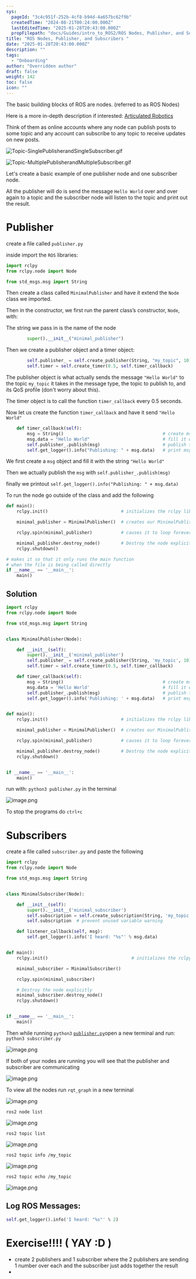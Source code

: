 ```yaml
---
sys:
  pageId: "3c4c951f-252b-4cf8-b94d-4a657bc62f9b"
  createdTime: "2024-08-21T00:24:00.000Z"
  lastEditedTime: "2025-01-28T20:43:00.000Z"
  propFilepath: "docs/Guides/intro_to_ROS2/ROS Nodes, Publisher, and Subscribers .md"
title: "ROS Nodes, Publisher, and Subscribers "
date: "2025-01-28T20:43:00.000Z"
description: ""
tags:
  - "Onboarding"
author: "Overridden author"
draft: false
weight: 142
toc: false
icon: ""
---
```


The basic building blocks of ROS are nodes. (referred to as ROS Nodes)

Here is a more in-depth description if interested: [Articulated Robotics](https://articulatedrobotics.xyz/tutorials/ready-for-ros/ros-overview#2-nodes)

Think of them as online accounts where any node can publish posts to some topic and any account can subscribe to any topic to receive updates on new posts.

![Topic-SinglePublisherandSingleSubscriber.gif](https://docs.ros.org/en/humble/_images/Topic-SinglePublisherandSingleSubscriber.gif)

![Topic-MultiplePublisherandMultipleSubscriber.gif](https://docs.ros.org/en/humble/_images/Topic-MultiplePublisherandMultipleSubscriber.gif)

Let's create a basic example of one publisher node and one subscriber node.

All the publisher will do is send the message `Hello World` over and over again to a topic and the subscriber node will listen to the topic and print out the result.

# Publisher

create a file called `publisher.py` 

inside import the `ROS` libraries:

```python
import rclpy
from rclpy.node import Node

from std_msgs.msg import String
```

Then create a class called `MinimalPublisher` and have it extend the `Node` class we imported.

Then in the constructor, we first run the parent class’s constructor, `Node`, with:

The string we pass in is the name of the node

```python
        super().__init__("minimal_publisher")
```

Then we create a publisher object and a timer object:

```python
        self.publisher_ = self.create_publisher(String, "my_topic", 10)
        self.timer = self.create_timer(0.5, self.timer_callback)
```

The publisher object is what actually sends the message `"Hello World"` to the topic `my_topic` it takes in the message type, the topic to publish to, and its QoS profile (don't worry about this).

The timer object is to call the function `timer_callback` every 0.5 seconds.

Now let us create the function `timer_callback` and have it send `"Hello World"`

```python
    def timer_callback(self):
        msg = String()                                      # create msg object
        msg.data = "Hello World"                            # fill it with data
        self.publisher_.publish(msg)                        # publish the message
        self.get_logger().info("Publishing: " + msg.data)   # print msg
```

We first create a `msg` object and fill it with the string `"Hello World"`

Then we actually publish the `msg` with `self.publisher_.publish(msg)`

finally we printout `self.get_logger().info("Publishing: " + msg.data)`

To run the node go outside of the class and add the following

```python
def main():
    rclpy.init()                            # initializes the rclpy library

    minimal_publisher = MinimalPublisher()  # creates our MinimalPublisher object

    rclpy.spin(minimal_publisher)           # causes it to loop forever

    minimal_publisher.destroy_node()        # Destroy the node explicitly
    rclpy.shutdown()

# makes it so that it only runs the main function
# when the file is being called directly
if __name__ == '__main__': 
    main()
```

## Solution

```python
import rclpy
from rclpy.node import Node

from std_msgs.msg import String


class MinimalPublisher(Node):

    def __init__(self):
        super().__init__('minimal_publisher')
        self.publisher_ = self.create_publisher(String, 'my_topic', 10)
        self.timer = self.create_timer(0.5, self.timer_callback)

    def timer_callback(self):
        msg = String()                                      # create msg object
        msg.data = 'Hello World'                            # fill it with data
        self.publisher_.publish(msg)                        # publish the message
        self.get_logger().info('Publishing: ' + msg.data)   # print msg


def main():
    rclpy.init()                            # initializes the rclpy library

    minimal_publisher = MinimalPublisher()  # creates our MinimalPublisher object

    rclpy.spin(minimal_publisher)           # causes it to loop forever

    minimal_publisher.destroy_node()        # Destroy the node explicitly
    rclpy.shutdown()


if __name__ == '__main__':
    main()
```

run with: `python3 publisher.py` in the terminal

![image.png](https://prod-files-secure.s3.us-west-2.amazonaws.com/d518164a-d88e-44d1-a4ee-3adb3bd8bce0/9214accb-ad5b-44f1-a31c-b3167c59138b/image.png?X-Amz-Algorithm=AWS4-HMAC-SHA256&X-Amz-Content-Sha256=UNSIGNED-PAYLOAD&X-Amz-Credential=ASIAZI2LB4666643YGJD%2F20250424%2Fus-west-2%2Fs3%2Faws4_request&X-Amz-Date=20250424T081219Z&X-Amz-Expires=3600&X-Amz-Security-Token=IQoJb3JpZ2luX2VjEHgaCXVzLXdlc3QtMiJHMEUCIQDgp7NpHRowZEw0zaT7wX8dix%2FYtW8N4rraZ5uAB4SFYQIgOf2VteIrlnYDJ5PPPjSdPRthEw5d1eY7MWBKYUnSH9wq%2FwMIEBAAGgw2Mzc0MjMxODM4MDUiDGfXc5t0%2FNMkBqqLWyrcAwMNMUg840DpXW7DKcPuYLAfIxEqDjGnlg%2FKZdyD6nae5Lvx2Yylcus4axKhdDr61PZYoPZn%2BM%2BA3CObGYLjuklR4LmAN9KwOZrHb9wABSNGLyXB5fcj0g0zZ2k2BoBMfoKPgZaVAjpP%2F4rhkbYbfap%2BCeUFDyaVLeq%2FLUcmYbSuBxu1u6i5NgYQI66baFkYhvMIm0xskuEwKIIyd10wMTfODKTEFv%2BcIoNjcfFWQyLlvxg6IQdZ%2BzwjTR3G%2B73O%2BEttLiM9LNOFNtl%2FHVwHnWdcwYaewDaokerjRJMveqk6KJohqW8i%2BpR4hFbxWrR6RLAvDOXW9Ti6pARaHZlXdW3V5FT1JjBXC2OVqfxwuxfJAHtcy%2BSZnQ2izaKsJ9mO3sDnZMX78CzpBndSacqi2Hl2wYy0Xd%2Fv6JX0YODg4hoH12l7IrqARvPuisTe9YMIqyvhlqZzbL1s20EDduZ3KfCeBvLevT4iLcaFFX96GKoWgMNxE9HZO2%2BUJqsKyiccDUOFXWd1JwJG8t9bMYAgBHgdmVxb5ithw5SeQ3hNCP86vb0lio47ZDOq%2BCHXqaUyMotwXUQvmhD6yiigM3744Oy59IAEsGTf8zkpWEDg4Q8sKA260U%2B1426k06M3MMDOp8AGOqUBay9sPiNeVExDlqIMEQ5AAOZuhM08onFbskaJBtRRwYXSKCLD5Zo0ojexrn50ld0yxLCG%2FhUaq7yaq65FVNJ4VklXkg4JXwdE45CAz8B%2Bje58LPdKpP%2Bkkt2iJVlBITLwgzg5YuviyOFKVfa9FFoqBN9uok8x%2BDZK5qPwFabx7ZoICIc%2B0v%2BrAtkiJAP1jvCW0R9lLhiOOtnqXigZH%2FE0bzybR1G3&X-Amz-Signature=7d214dcf8499f937c744fcd9ba88cd077cd08d7162db574350f11e96822f5884&X-Amz-SignedHeaders=host&x-id=GetObject)

To stop the programs do `ctrl+c`

# Subscribers

create a file called `subscriber.py` and paste the following

```python
import rclpy
from rclpy.node import Node

from std_msgs.msg import String


class MinimalSubscriber(Node):

    def __init__(self):
        super().__init__('minimal_subscriber')
        self.subscription = self.create_subscription(String, 'my_topic', self.listener_callback, 10)
        self.subscription  # prevent unused variable warning

    def listener_callback(self, msg):
        self.get_logger().info('I heard: "%s"' % msg.data)


def main():
    rclpy.init()                                # initializes the rclpy library

    minimal_subscriber = MinimalSubscriber()

    rclpy.spin(minimal_subscriber)

    # Destroy the node explicitly
    minimal_subscriber.destroy_node()
    rclpy.shutdown()


if __name__ == '__main__':
    main()
```

Then while running `python3` [`publisher.py`](http://publisher.py/)open a new terminal and run: `python3 subscriber.py` 

![image.png](https://prod-files-secure.s3.us-west-2.amazonaws.com/d518164a-d88e-44d1-a4ee-3adb3bd8bce0/611fccf2-c738-4dbd-94e9-98f209092866/image.png?X-Amz-Algorithm=AWS4-HMAC-SHA256&X-Amz-Content-Sha256=UNSIGNED-PAYLOAD&X-Amz-Credential=ASIAZI2LB4666643YGJD%2F20250424%2Fus-west-2%2Fs3%2Faws4_request&X-Amz-Date=20250424T081219Z&X-Amz-Expires=3600&X-Amz-Security-Token=IQoJb3JpZ2luX2VjEHgaCXVzLXdlc3QtMiJHMEUCIQDgp7NpHRowZEw0zaT7wX8dix%2FYtW8N4rraZ5uAB4SFYQIgOf2VteIrlnYDJ5PPPjSdPRthEw5d1eY7MWBKYUnSH9wq%2FwMIEBAAGgw2Mzc0MjMxODM4MDUiDGfXc5t0%2FNMkBqqLWyrcAwMNMUg840DpXW7DKcPuYLAfIxEqDjGnlg%2FKZdyD6nae5Lvx2Yylcus4axKhdDr61PZYoPZn%2BM%2BA3CObGYLjuklR4LmAN9KwOZrHb9wABSNGLyXB5fcj0g0zZ2k2BoBMfoKPgZaVAjpP%2F4rhkbYbfap%2BCeUFDyaVLeq%2FLUcmYbSuBxu1u6i5NgYQI66baFkYhvMIm0xskuEwKIIyd10wMTfODKTEFv%2BcIoNjcfFWQyLlvxg6IQdZ%2BzwjTR3G%2B73O%2BEttLiM9LNOFNtl%2FHVwHnWdcwYaewDaokerjRJMveqk6KJohqW8i%2BpR4hFbxWrR6RLAvDOXW9Ti6pARaHZlXdW3V5FT1JjBXC2OVqfxwuxfJAHtcy%2BSZnQ2izaKsJ9mO3sDnZMX78CzpBndSacqi2Hl2wYy0Xd%2Fv6JX0YODg4hoH12l7IrqARvPuisTe9YMIqyvhlqZzbL1s20EDduZ3KfCeBvLevT4iLcaFFX96GKoWgMNxE9HZO2%2BUJqsKyiccDUOFXWd1JwJG8t9bMYAgBHgdmVxb5ithw5SeQ3hNCP86vb0lio47ZDOq%2BCHXqaUyMotwXUQvmhD6yiigM3744Oy59IAEsGTf8zkpWEDg4Q8sKA260U%2B1426k06M3MMDOp8AGOqUBay9sPiNeVExDlqIMEQ5AAOZuhM08onFbskaJBtRRwYXSKCLD5Zo0ojexrn50ld0yxLCG%2FhUaq7yaq65FVNJ4VklXkg4JXwdE45CAz8B%2Bje58LPdKpP%2Bkkt2iJVlBITLwgzg5YuviyOFKVfa9FFoqBN9uok8x%2BDZK5qPwFabx7ZoICIc%2B0v%2BrAtkiJAP1jvCW0R9lLhiOOtnqXigZH%2FE0bzybR1G3&X-Amz-Signature=cce11e316618aec18e847c27de4a6b9ea091b01d9a6e812b5ad48d9bd2803338&X-Amz-SignedHeaders=host&x-id=GetObject)

If both of your nodes are running you will see that the publisher and subscriber are communicating

![image.png](https://prod-files-secure.s3.us-west-2.amazonaws.com/d518164a-d88e-44d1-a4ee-3adb3bd8bce0/eea428b5-1cf0-43bb-a30b-81cbaf6c5c78/image.png?X-Amz-Algorithm=AWS4-HMAC-SHA256&X-Amz-Content-Sha256=UNSIGNED-PAYLOAD&X-Amz-Credential=ASIAZI2LB4666643YGJD%2F20250424%2Fus-west-2%2Fs3%2Faws4_request&X-Amz-Date=20250424T081219Z&X-Amz-Expires=3600&X-Amz-Security-Token=IQoJb3JpZ2luX2VjEHgaCXVzLXdlc3QtMiJHMEUCIQDgp7NpHRowZEw0zaT7wX8dix%2FYtW8N4rraZ5uAB4SFYQIgOf2VteIrlnYDJ5PPPjSdPRthEw5d1eY7MWBKYUnSH9wq%2FwMIEBAAGgw2Mzc0MjMxODM4MDUiDGfXc5t0%2FNMkBqqLWyrcAwMNMUg840DpXW7DKcPuYLAfIxEqDjGnlg%2FKZdyD6nae5Lvx2Yylcus4axKhdDr61PZYoPZn%2BM%2BA3CObGYLjuklR4LmAN9KwOZrHb9wABSNGLyXB5fcj0g0zZ2k2BoBMfoKPgZaVAjpP%2F4rhkbYbfap%2BCeUFDyaVLeq%2FLUcmYbSuBxu1u6i5NgYQI66baFkYhvMIm0xskuEwKIIyd10wMTfODKTEFv%2BcIoNjcfFWQyLlvxg6IQdZ%2BzwjTR3G%2B73O%2BEttLiM9LNOFNtl%2FHVwHnWdcwYaewDaokerjRJMveqk6KJohqW8i%2BpR4hFbxWrR6RLAvDOXW9Ti6pARaHZlXdW3V5FT1JjBXC2OVqfxwuxfJAHtcy%2BSZnQ2izaKsJ9mO3sDnZMX78CzpBndSacqi2Hl2wYy0Xd%2Fv6JX0YODg4hoH12l7IrqARvPuisTe9YMIqyvhlqZzbL1s20EDduZ3KfCeBvLevT4iLcaFFX96GKoWgMNxE9HZO2%2BUJqsKyiccDUOFXWd1JwJG8t9bMYAgBHgdmVxb5ithw5SeQ3hNCP86vb0lio47ZDOq%2BCHXqaUyMotwXUQvmhD6yiigM3744Oy59IAEsGTf8zkpWEDg4Q8sKA260U%2B1426k06M3MMDOp8AGOqUBay9sPiNeVExDlqIMEQ5AAOZuhM08onFbskaJBtRRwYXSKCLD5Zo0ojexrn50ld0yxLCG%2FhUaq7yaq65FVNJ4VklXkg4JXwdE45CAz8B%2Bje58LPdKpP%2Bkkt2iJVlBITLwgzg5YuviyOFKVfa9FFoqBN9uok8x%2BDZK5qPwFabx7ZoICIc%2B0v%2BrAtkiJAP1jvCW0R9lLhiOOtnqXigZH%2FE0bzybR1G3&X-Amz-Signature=62b2309efe9a60564da61c0a6aeee82aaa59113ad80b374db7ff463ba27b0fa9&X-Amz-SignedHeaders=host&x-id=GetObject)

To view all the nodes run `rqt_graph` in a new terminal

![image.png](https://prod-files-secure.s3.us-west-2.amazonaws.com/d518164a-d88e-44d1-a4ee-3adb3bd8bce0/1d98e964-4318-4d62-b5c4-8c8f78368598/image.png?X-Amz-Algorithm=AWS4-HMAC-SHA256&X-Amz-Content-Sha256=UNSIGNED-PAYLOAD&X-Amz-Credential=ASIAZI2LB4666643YGJD%2F20250424%2Fus-west-2%2Fs3%2Faws4_request&X-Amz-Date=20250424T081219Z&X-Amz-Expires=3600&X-Amz-Security-Token=IQoJb3JpZ2luX2VjEHgaCXVzLXdlc3QtMiJHMEUCIQDgp7NpHRowZEw0zaT7wX8dix%2FYtW8N4rraZ5uAB4SFYQIgOf2VteIrlnYDJ5PPPjSdPRthEw5d1eY7MWBKYUnSH9wq%2FwMIEBAAGgw2Mzc0MjMxODM4MDUiDGfXc5t0%2FNMkBqqLWyrcAwMNMUg840DpXW7DKcPuYLAfIxEqDjGnlg%2FKZdyD6nae5Lvx2Yylcus4axKhdDr61PZYoPZn%2BM%2BA3CObGYLjuklR4LmAN9KwOZrHb9wABSNGLyXB5fcj0g0zZ2k2BoBMfoKPgZaVAjpP%2F4rhkbYbfap%2BCeUFDyaVLeq%2FLUcmYbSuBxu1u6i5NgYQI66baFkYhvMIm0xskuEwKIIyd10wMTfODKTEFv%2BcIoNjcfFWQyLlvxg6IQdZ%2BzwjTR3G%2B73O%2BEttLiM9LNOFNtl%2FHVwHnWdcwYaewDaokerjRJMveqk6KJohqW8i%2BpR4hFbxWrR6RLAvDOXW9Ti6pARaHZlXdW3V5FT1JjBXC2OVqfxwuxfJAHtcy%2BSZnQ2izaKsJ9mO3sDnZMX78CzpBndSacqi2Hl2wYy0Xd%2Fv6JX0YODg4hoH12l7IrqARvPuisTe9YMIqyvhlqZzbL1s20EDduZ3KfCeBvLevT4iLcaFFX96GKoWgMNxE9HZO2%2BUJqsKyiccDUOFXWd1JwJG8t9bMYAgBHgdmVxb5ithw5SeQ3hNCP86vb0lio47ZDOq%2BCHXqaUyMotwXUQvmhD6yiigM3744Oy59IAEsGTf8zkpWEDg4Q8sKA260U%2B1426k06M3MMDOp8AGOqUBay9sPiNeVExDlqIMEQ5AAOZuhM08onFbskaJBtRRwYXSKCLD5Zo0ojexrn50ld0yxLCG%2FhUaq7yaq65FVNJ4VklXkg4JXwdE45CAz8B%2Bje58LPdKpP%2Bkkt2iJVlBITLwgzg5YuviyOFKVfa9FFoqBN9uok8x%2BDZK5qPwFabx7ZoICIc%2B0v%2BrAtkiJAP1jvCW0R9lLhiOOtnqXigZH%2FE0bzybR1G3&X-Amz-Signature=8a8d5f90b697f85eac86b0ff6308fcd7797549c5ad1364e7abb0cd402603ea30&X-Amz-SignedHeaders=host&x-id=GetObject)

`ros2 node list`

![image.png](https://prod-files-secure.s3.us-west-2.amazonaws.com/d518164a-d88e-44d1-a4ee-3adb3bd8bce0/680ac8cf-e6d9-4164-9ece-5b9a6fccffee/image.png?X-Amz-Algorithm=AWS4-HMAC-SHA256&X-Amz-Content-Sha256=UNSIGNED-PAYLOAD&X-Amz-Credential=ASIAZI2LB4666643YGJD%2F20250424%2Fus-west-2%2Fs3%2Faws4_request&X-Amz-Date=20250424T081219Z&X-Amz-Expires=3600&X-Amz-Security-Token=IQoJb3JpZ2luX2VjEHgaCXVzLXdlc3QtMiJHMEUCIQDgp7NpHRowZEw0zaT7wX8dix%2FYtW8N4rraZ5uAB4SFYQIgOf2VteIrlnYDJ5PPPjSdPRthEw5d1eY7MWBKYUnSH9wq%2FwMIEBAAGgw2Mzc0MjMxODM4MDUiDGfXc5t0%2FNMkBqqLWyrcAwMNMUg840DpXW7DKcPuYLAfIxEqDjGnlg%2FKZdyD6nae5Lvx2Yylcus4axKhdDr61PZYoPZn%2BM%2BA3CObGYLjuklR4LmAN9KwOZrHb9wABSNGLyXB5fcj0g0zZ2k2BoBMfoKPgZaVAjpP%2F4rhkbYbfap%2BCeUFDyaVLeq%2FLUcmYbSuBxu1u6i5NgYQI66baFkYhvMIm0xskuEwKIIyd10wMTfODKTEFv%2BcIoNjcfFWQyLlvxg6IQdZ%2BzwjTR3G%2B73O%2BEttLiM9LNOFNtl%2FHVwHnWdcwYaewDaokerjRJMveqk6KJohqW8i%2BpR4hFbxWrR6RLAvDOXW9Ti6pARaHZlXdW3V5FT1JjBXC2OVqfxwuxfJAHtcy%2BSZnQ2izaKsJ9mO3sDnZMX78CzpBndSacqi2Hl2wYy0Xd%2Fv6JX0YODg4hoH12l7IrqARvPuisTe9YMIqyvhlqZzbL1s20EDduZ3KfCeBvLevT4iLcaFFX96GKoWgMNxE9HZO2%2BUJqsKyiccDUOFXWd1JwJG8t9bMYAgBHgdmVxb5ithw5SeQ3hNCP86vb0lio47ZDOq%2BCHXqaUyMotwXUQvmhD6yiigM3744Oy59IAEsGTf8zkpWEDg4Q8sKA260U%2B1426k06M3MMDOp8AGOqUBay9sPiNeVExDlqIMEQ5AAOZuhM08onFbskaJBtRRwYXSKCLD5Zo0ojexrn50ld0yxLCG%2FhUaq7yaq65FVNJ4VklXkg4JXwdE45CAz8B%2Bje58LPdKpP%2Bkkt2iJVlBITLwgzg5YuviyOFKVfa9FFoqBN9uok8x%2BDZK5qPwFabx7ZoICIc%2B0v%2BrAtkiJAP1jvCW0R9lLhiOOtnqXigZH%2FE0bzybR1G3&X-Amz-Signature=bfbd03d1f99ace0a4bd15c8f9397da5f46c454a1cb41a47a8c48f0a07bf270ef&X-Amz-SignedHeaders=host&x-id=GetObject)

`ros2 topic list`

![image.png](https://prod-files-secure.s3.us-west-2.amazonaws.com/d518164a-d88e-44d1-a4ee-3adb3bd8bce0/eee2ebe1-27ef-4a4a-96fb-2ca54126fb29/image.png?X-Amz-Algorithm=AWS4-HMAC-SHA256&X-Amz-Content-Sha256=UNSIGNED-PAYLOAD&X-Amz-Credential=ASIAZI2LB4666643YGJD%2F20250424%2Fus-west-2%2Fs3%2Faws4_request&X-Amz-Date=20250424T081219Z&X-Amz-Expires=3600&X-Amz-Security-Token=IQoJb3JpZ2luX2VjEHgaCXVzLXdlc3QtMiJHMEUCIQDgp7NpHRowZEw0zaT7wX8dix%2FYtW8N4rraZ5uAB4SFYQIgOf2VteIrlnYDJ5PPPjSdPRthEw5d1eY7MWBKYUnSH9wq%2FwMIEBAAGgw2Mzc0MjMxODM4MDUiDGfXc5t0%2FNMkBqqLWyrcAwMNMUg840DpXW7DKcPuYLAfIxEqDjGnlg%2FKZdyD6nae5Lvx2Yylcus4axKhdDr61PZYoPZn%2BM%2BA3CObGYLjuklR4LmAN9KwOZrHb9wABSNGLyXB5fcj0g0zZ2k2BoBMfoKPgZaVAjpP%2F4rhkbYbfap%2BCeUFDyaVLeq%2FLUcmYbSuBxu1u6i5NgYQI66baFkYhvMIm0xskuEwKIIyd10wMTfODKTEFv%2BcIoNjcfFWQyLlvxg6IQdZ%2BzwjTR3G%2B73O%2BEttLiM9LNOFNtl%2FHVwHnWdcwYaewDaokerjRJMveqk6KJohqW8i%2BpR4hFbxWrR6RLAvDOXW9Ti6pARaHZlXdW3V5FT1JjBXC2OVqfxwuxfJAHtcy%2BSZnQ2izaKsJ9mO3sDnZMX78CzpBndSacqi2Hl2wYy0Xd%2Fv6JX0YODg4hoH12l7IrqARvPuisTe9YMIqyvhlqZzbL1s20EDduZ3KfCeBvLevT4iLcaFFX96GKoWgMNxE9HZO2%2BUJqsKyiccDUOFXWd1JwJG8t9bMYAgBHgdmVxb5ithw5SeQ3hNCP86vb0lio47ZDOq%2BCHXqaUyMotwXUQvmhD6yiigM3744Oy59IAEsGTf8zkpWEDg4Q8sKA260U%2B1426k06M3MMDOp8AGOqUBay9sPiNeVExDlqIMEQ5AAOZuhM08onFbskaJBtRRwYXSKCLD5Zo0ojexrn50ld0yxLCG%2FhUaq7yaq65FVNJ4VklXkg4JXwdE45CAz8B%2Bje58LPdKpP%2Bkkt2iJVlBITLwgzg5YuviyOFKVfa9FFoqBN9uok8x%2BDZK5qPwFabx7ZoICIc%2B0v%2BrAtkiJAP1jvCW0R9lLhiOOtnqXigZH%2FE0bzybR1G3&X-Amz-Signature=c1a4bf831fc514dbf1cc534f8c239e59d37ce1d7d73a9bf829a52b82021f52d1&X-Amz-SignedHeaders=host&x-id=GetObject)

`ros2 topic info /my_topic`

![image.png](https://prod-files-secure.s3.us-west-2.amazonaws.com/d518164a-d88e-44d1-a4ee-3adb3bd8bce0/6288ef12-cb9e-406f-b9eb-65feed3a9011/image.png?X-Amz-Algorithm=AWS4-HMAC-SHA256&X-Amz-Content-Sha256=UNSIGNED-PAYLOAD&X-Amz-Credential=ASIAZI2LB4666643YGJD%2F20250424%2Fus-west-2%2Fs3%2Faws4_request&X-Amz-Date=20250424T081219Z&X-Amz-Expires=3600&X-Amz-Security-Token=IQoJb3JpZ2luX2VjEHgaCXVzLXdlc3QtMiJHMEUCIQDgp7NpHRowZEw0zaT7wX8dix%2FYtW8N4rraZ5uAB4SFYQIgOf2VteIrlnYDJ5PPPjSdPRthEw5d1eY7MWBKYUnSH9wq%2FwMIEBAAGgw2Mzc0MjMxODM4MDUiDGfXc5t0%2FNMkBqqLWyrcAwMNMUg840DpXW7DKcPuYLAfIxEqDjGnlg%2FKZdyD6nae5Lvx2Yylcus4axKhdDr61PZYoPZn%2BM%2BA3CObGYLjuklR4LmAN9KwOZrHb9wABSNGLyXB5fcj0g0zZ2k2BoBMfoKPgZaVAjpP%2F4rhkbYbfap%2BCeUFDyaVLeq%2FLUcmYbSuBxu1u6i5NgYQI66baFkYhvMIm0xskuEwKIIyd10wMTfODKTEFv%2BcIoNjcfFWQyLlvxg6IQdZ%2BzwjTR3G%2B73O%2BEttLiM9LNOFNtl%2FHVwHnWdcwYaewDaokerjRJMveqk6KJohqW8i%2BpR4hFbxWrR6RLAvDOXW9Ti6pARaHZlXdW3V5FT1JjBXC2OVqfxwuxfJAHtcy%2BSZnQ2izaKsJ9mO3sDnZMX78CzpBndSacqi2Hl2wYy0Xd%2Fv6JX0YODg4hoH12l7IrqARvPuisTe9YMIqyvhlqZzbL1s20EDduZ3KfCeBvLevT4iLcaFFX96GKoWgMNxE9HZO2%2BUJqsKyiccDUOFXWd1JwJG8t9bMYAgBHgdmVxb5ithw5SeQ3hNCP86vb0lio47ZDOq%2BCHXqaUyMotwXUQvmhD6yiigM3744Oy59IAEsGTf8zkpWEDg4Q8sKA260U%2B1426k06M3MMDOp8AGOqUBay9sPiNeVExDlqIMEQ5AAOZuhM08onFbskaJBtRRwYXSKCLD5Zo0ojexrn50ld0yxLCG%2FhUaq7yaq65FVNJ4VklXkg4JXwdE45CAz8B%2Bje58LPdKpP%2Bkkt2iJVlBITLwgzg5YuviyOFKVfa9FFoqBN9uok8x%2BDZK5qPwFabx7ZoICIc%2B0v%2BrAtkiJAP1jvCW0R9lLhiOOtnqXigZH%2FE0bzybR1G3&X-Amz-Signature=05b31feffa408899eb61083296d33d94138fdd9fe9d420f677ef950ef39b1439&X-Amz-SignedHeaders=host&x-id=GetObject)

`ros2 topic echo /my_topic`

![image.png](https://prod-files-secure.s3.us-west-2.amazonaws.com/d518164a-d88e-44d1-a4ee-3adb3bd8bce0/0a6fcb4d-422d-4a6c-a803-749ef4adf2c6/image.png?X-Amz-Algorithm=AWS4-HMAC-SHA256&X-Amz-Content-Sha256=UNSIGNED-PAYLOAD&X-Amz-Credential=ASIAZI2LB4666643YGJD%2F20250424%2Fus-west-2%2Fs3%2Faws4_request&X-Amz-Date=20250424T081219Z&X-Amz-Expires=3600&X-Amz-Security-Token=IQoJb3JpZ2luX2VjEHgaCXVzLXdlc3QtMiJHMEUCIQDgp7NpHRowZEw0zaT7wX8dix%2FYtW8N4rraZ5uAB4SFYQIgOf2VteIrlnYDJ5PPPjSdPRthEw5d1eY7MWBKYUnSH9wq%2FwMIEBAAGgw2Mzc0MjMxODM4MDUiDGfXc5t0%2FNMkBqqLWyrcAwMNMUg840DpXW7DKcPuYLAfIxEqDjGnlg%2FKZdyD6nae5Lvx2Yylcus4axKhdDr61PZYoPZn%2BM%2BA3CObGYLjuklR4LmAN9KwOZrHb9wABSNGLyXB5fcj0g0zZ2k2BoBMfoKPgZaVAjpP%2F4rhkbYbfap%2BCeUFDyaVLeq%2FLUcmYbSuBxu1u6i5NgYQI66baFkYhvMIm0xskuEwKIIyd10wMTfODKTEFv%2BcIoNjcfFWQyLlvxg6IQdZ%2BzwjTR3G%2B73O%2BEttLiM9LNOFNtl%2FHVwHnWdcwYaewDaokerjRJMveqk6KJohqW8i%2BpR4hFbxWrR6RLAvDOXW9Ti6pARaHZlXdW3V5FT1JjBXC2OVqfxwuxfJAHtcy%2BSZnQ2izaKsJ9mO3sDnZMX78CzpBndSacqi2Hl2wYy0Xd%2Fv6JX0YODg4hoH12l7IrqARvPuisTe9YMIqyvhlqZzbL1s20EDduZ3KfCeBvLevT4iLcaFFX96GKoWgMNxE9HZO2%2BUJqsKyiccDUOFXWd1JwJG8t9bMYAgBHgdmVxb5ithw5SeQ3hNCP86vb0lio47ZDOq%2BCHXqaUyMotwXUQvmhD6yiigM3744Oy59IAEsGTf8zkpWEDg4Q8sKA260U%2B1426k06M3MMDOp8AGOqUBay9sPiNeVExDlqIMEQ5AAOZuhM08onFbskaJBtRRwYXSKCLD5Zo0ojexrn50ld0yxLCG%2FhUaq7yaq65FVNJ4VklXkg4JXwdE45CAz8B%2Bje58LPdKpP%2Bkkt2iJVlBITLwgzg5YuviyOFKVfa9FFoqBN9uok8x%2BDZK5qPwFabx7ZoICIc%2B0v%2BrAtkiJAP1jvCW0R9lLhiOOtnqXigZH%2FE0bzybR1G3&X-Amz-Signature=63653e2984f1d68ce08aeb0e7e5ecc30751646a61c2ce064b7a5f97ae1b610fe&X-Amz-SignedHeaders=host&x-id=GetObject)

## Log ROS Messages:

```python
self.get_logger().info('I heard: "%s"' % 2)
```

# Exercise!!!! ( YAY :D )

- create 2 publishers and 1 subscriber where the 2 publishers are sending 1 number over each and the subscriber just adds together the result
- 
